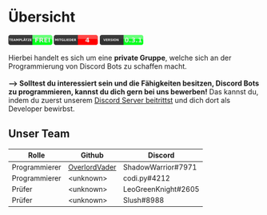 # Übersicht

<img src="https://github.com/TSP-Developement/.github/blob/master/src/bar_green1.png" height="20" width=auto>   <img src="https://github.com/TSP-Developement/.github/blob/master/src/bar_red1.png" height="20" width=auto>   <img src="https://github.com/TSP-Developement/.github/blob/master/src/bar_green2.png" height="20" width=auto>

Hierbei handelt es sich um eine <b>private Gruppe</b>, welche sich an der Programmierung von Discord Bots zu schaffen macht.<br><br>
<strong>--> Solltest du interessiert sein und die Fähigkeiten besitzen, Discord Bots zu programmieren, kannst du dich gern bei uns bewerben!</strong>
Das kannst du, indem du zuerst unserem <a href="https://discord.com/invite/4mHCeKJywE" title="Joine uns noch heute!">Discord Server beitrittst</a> und dich dort als Developer bewirbst.

## Unser Team
|Rolle | Github | Discord |
| --- | --- | --- |
| Programmierer | [OverlordVader](github.com/overlordvader) | ShadowWarrior#7971 |
| Programmierer | \<unknown> | codi.py#4212 |
| Prüfer | \<unknown> | LeoGreenKnight#2605 |
| Prüfer | \<unknown> | Slush#8988 |
